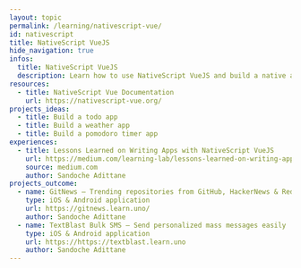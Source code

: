 ```yaml
---
layout: topic
permalink: /learning/nativescript-vue/
id: nativescript
title: NativeScript VueJS
hide_navigation: true
infos:
  title: NativeScript VueJS
  description: Learn how to use NativeScript VueJS and build a native app in one month
resources:
  - title: NativeScript Vue Documentation
    url: https://nativescript-vue.org/
projects_ideas:
  - title: Build a todo app
  - title: Build a weather app
  - title: Build a pomodoro timer app
experiences:
  - title: Lessons Learned on Writing Apps with NativeScript VueJS
    url: https://medium.com/learning-lab/lessons-learned-on-writing-apps-with-nativescript-vuejs-bd6a3066f0cb
    source: medium.com
    author: Sandoche Adittane
projects_outcome:
  - name: GitNews — Trending repositories from GitHub, HackerNews & Reddit
    type: iOS & Android application
    url: https://gitnews.learn.uno/
    author: Sandoche Adittane
  - name: TextBlast Bulk SMS — Send personalized mass messages easily
    type: iOS & Android application
    url: https://https://textblast.learn.uno
    author: Sandoche Adittane    
---
```

